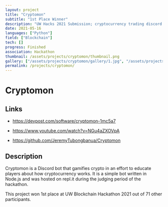 ```yaml
---
layout: project
title: "Cryptomon"
subtitle: "1st Place Winner"
description: "UW Hacks 2021 Submission; cryptocurrency trading discord game"
date: 2021-05-16
languages: ["Python"]
field: ["Blockchain"]
tech: []
progress: Finished
association: Hackathon
thumbnail: /assets/projects/cryptomon/thumbnail.png
gallery: ["/assets/projects/cryptomon/gallery/1.jpg", "/assets/projects/cryptomon/gallery/2.jpg", "/assets/projects/cryptomon/gallery/3.jpg", "/assets/projects/cryptomon/gallery/4.jpg", "/assets/projects/cryptomon/gallery/5.jpg", "/assets/projects/cryptomon/gallery/6.jpg", "/assets/projects/cryptomon/gallery/7.jpg", "/assets/projects/cryptomon/gallery/8.jpg", "/assets/projects/cryptomon/gallery/thumbnail.png"]
permalink: /projects/cryptomon/
---
```


# Cryptomon

## Links

- <https://devpost.com/software/cryptomon-1mc5a7>

- <https://www.youtube.com/watch?v=NGu4aZXOVpA>

- <https://github.com/JeremyTubongbanua/Cryptomon>

## Description

Cryptomon is a Discord bot that gamifies crypto in an effort to educate players about how cryptocurrency works. It is a simple bot written in Node.js and was hosted on repl.it during the judging period of the hackathon.

This project won 1st place at UW Blockchain Hackathon 2021 out of 71 other participants.
